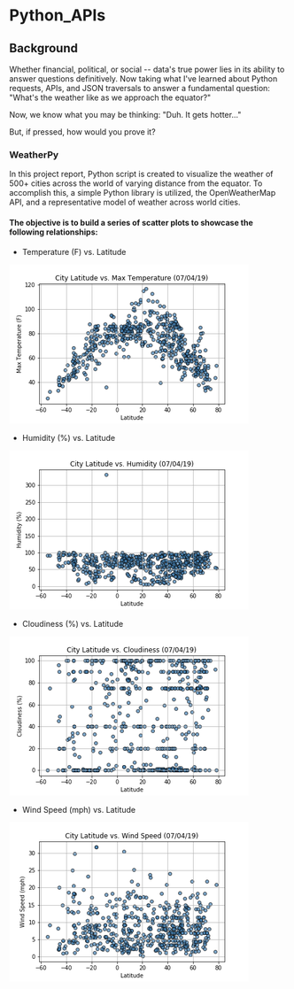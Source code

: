 # Python_APIs

## Background
Whether financial, political, or social -- data's true power lies in its ability to answer questions definitively. Now taking what I've learned about Python requests, APIs, and JSON traversals to answer a fundamental question: "What's the weather like as we approach the equator?"

Now, we know what you may be thinking: "Duh. It gets hotter..."

But, if pressed, how would you prove it?

### WeatherPy
In this project report, Python script is created to visualize the weather of 500+ cities across the world of varying distance from the equator. To accomplish this, a simple Python library is utilized, the OpenWeatherMap API, and a representative model of weather across world cities.

#### The objective is to build a series of scatter plots to showcase the following relationships:
* Temperature (F) vs. Latitude

![temp](https://github.com/ofunkey/Python_APIs/blob/master/Python_APIs/MaxTemp_vs_Latitude.png 'temp')

* Humidity (%) vs. Latitude

![humid](https://github.com/ofunkey/Python_APIs/blob/master/Python_APIs/Lat_vs_Humidity.png 'humid')

* Cloudiness (%) vs. Latitude

![cloudy](https://github.com/ofunkey/Python_APIs/blob/master/Python_APIs/Lat_vs_Cloudiness.png 'cloudy')

* Wind Speed (mph) vs. Latitude

![wind](https://github.com/ofunkey/Python_APIs/blob/master/Python_APIs/Lat_Vs_WindSpeed.png 'wind')
